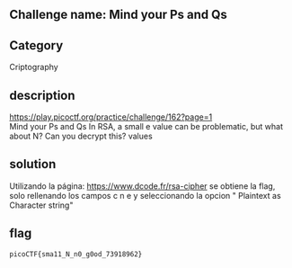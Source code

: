 ## Challenge name: Mind your Ps and Qs


## Category
Criptography

## description
https://play.picoctf.org/practice/challenge/162?page=1  
Mind your Ps and Qs
In RSA, a small e value can be problematic, but what about N? Can you decrypt this? values

## solution
Utilizando la página: https://www.dcode.fr/rsa-cipher
se obtiene la flag, solo rellenando los campos c n e
y seleccionando la opcion " Plaintext as Character string"
## flag
```
picoCTF{sma11_N_n0_g0od_73918962}

```
